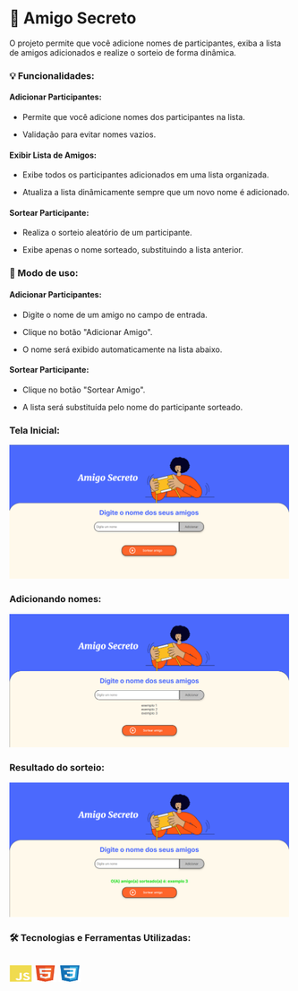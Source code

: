 # 🎁 Amigo Secreto 
O projeto permite que você adicione nomes de participantes, exiba a lista de amigos adicionados e realize o sorteio de forma dinâmica.

### 💡 Funcionalidades:
#### Adicionar Participantes:

- Permite que você adicione nomes dos participantes na lista.

- Validação para evitar nomes vazios.

#### Exibir Lista de Amigos:

- Exibe todos os participantes adicionados em uma lista organizada.

- Atualiza a lista dinâmicamente sempre que um novo nome é adicionado.

#### Sortear Participante:

- Realiza o sorteio aleatório de um participante.

- Exibe apenas o nome sorteado, substituindo a lista anterior.

### 📨 Modo de uso:

#### Adicionar Participantes:

- Digite o nome de um amigo no campo de entrada.

- Clique no botão "Adicionar Amigo".

- O nome será exibido automaticamente na lista abaixo.

#### Sortear Participante:

- Clique no botão "Sortear Amigo".

- A lista será substituída pelo nome do participante sorteado.

### Tela Inicial:
<div>
  <img src="https://github.com/Yumi-giuliA/AmigoSecreto/blob/main/exemplo.png?raw=true" width="500px"/>
</div> 

### Adicionando nomes:
<div>
  <img src="https://github.com/Yumi-giuliA/AmigoSecreto/blob/main/exemplo%202.png?raw=true" width="500px"/>
</div> 

### Resultado do sorteio:
<div>
  <img src="https://github.com/Yumi-giuliA/AmigoSecreto/blob/main/exemplo%203%20.png?raw=true" width="500px"/>
</div> 

### 🛠 Tecnologias e Ferramentas Utilizadas:
<div style="display: inline_block"><br>
  <img align="center" alt="JS" height="30" width="40" src="https://raw.githubusercontent.com/devicons/devicon/master/icons/javascript/javascript-plain.svg">
  <img align="center" alt="HTML" height="30" width="40" src="https://raw.githubusercontent.com/devicons/devicon/master/icons/html5/html5-original.svg">
  <img align="center" alt="CSS" height="30" width="40" src="https://raw.githubusercontent.com/devicons/devicon/master/icons/css3/css3-original.svg">
</div>





